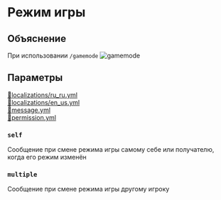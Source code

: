 <!-- #region title -->
# Режим игры
<!-- #endregion title -->

<!-- #region explanation -->
## Объяснение
При использовании `/gamemode`
![gamemode](/gamemode.png)
<!-- #endregion explanation -->

<!-- #region parameters -->
## Параметры
[:file_folder:localizations/ru_ru.yml](/docs/localizations/ru_ru/message/gamemode)\
[:file_folder:localizations/en_us.yml](/docs/localizations/en_us/message/gamemode)\
[:file_folder:message.yml](/docs/message/gamemode)\
[:file_folder:permission.yml](/docs/permission/message/gamemode)
<!-- #endregion parameters -->

<!-- #region localization -->
### `self`

Сообщение при смене режима игры самому себе или получателю, когда его режим изменён

### `multiple`

Сообщение при смене режима игры другому игроку
<!-- #endregion localization -->